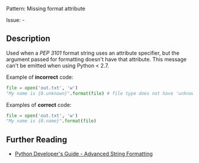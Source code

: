 Pattern: Missing format attribute

Issue: -

## Description

Used when a _PEP 3101_ format string uses an attribute specifier, but the argument passed for formatting doesn't have that attribute. This message can't be emitted when using Python < 2.7.


Example of **incorrect** code:

```python
file = open('out.txt', 'w')
"My name is {0.unknown}".format(file) # file type does not have 'unknown'
```

Examples of **correct** code:

```python
file = open('out.txt', 'w')
"My name is {0.name}".format(file)
```

## Further Reading

* [Python Developer's Guide - Advanced String Formatting](https://www.python.org/dev/peps/pep-3101)
